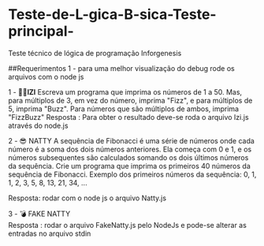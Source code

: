 # Teste-de-L-gica-B-sica-Teste-principal-
Teste técnico de lógica de programação Inforgenesis

##Requerimentos
1 -  para uma melhor visualização do debug rode os arquivos com o node js

1 - 👌🏽**IZI**
Escreva um programa que imprima os números de 1 a 50.
Mas, para múltiplos de 3, em vez do número, imprima "Fizz", e para múltiplos de 5, imprima "Buzz". Para números que são múltiplos de ambos, imprima "FizzBuzz"
Resposta : Para obter o resultado deve-se roda o arquivo Izi.js através do node.js

2 - 😎 NATTY  A sequência de Fibonacci é uma série de números onde cada número é a soma dos dois números anteriores. Ela começa com 0 e 1, e os números subsequentes são calculados somando os dois últimos números da sequência.
Crie um programa que imprima os primeiros 40 números da sequência de Fibonacci.
Exemplo dos primeiros números da sequência:
0, 1, 1, 2, 3, 5, 8, 13, 21, 34, ...

Resposta: rodar com o node js o arquivo Natty.js

3 - 💣 FAKE NATTY  
Resposta : rodar o arquivo FakeNatty.js pelo NodeJs e pode-se alterar as entradas no arquivo stdin
